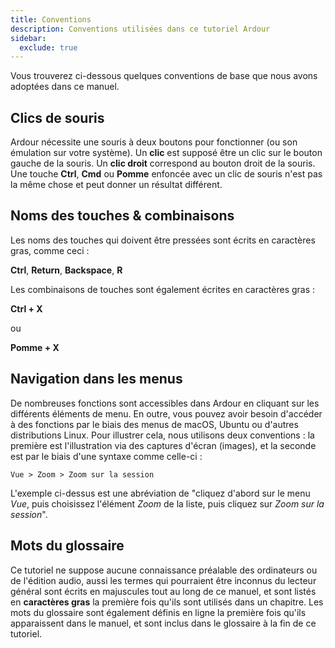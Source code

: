 ```yaml
---
title: Conventions
description: Conventions utilisées dans ce tutoriel Ardour
sidebar:
  exclude: true
---
```


Vous trouverez ci-dessous quelques conventions de base que nous avons adoptées dans ce manuel.

## Clics de souris

Ardour nécessite une souris à deux boutons pour fonctionner (ou son émulation sur votre système). Un **clic** est supposé être un clic sur le bouton gauche de la souris. Un **clic droit** correspond au bouton droit de la souris.
Une touche **Ctrl**, **Cmd** ou **Pomme** enfoncée avec un clic de souris n'est pas la même chose et peut donner un résultat différent.

## Noms des touches & combinaisons

Les noms des touches qui doivent être pressées sont écrits en caractères gras, comme ceci :

**Ctrl**, **Return**, **Backspace**, **R**

Les combinaisons de touches sont également écrites en caractères gras :

**Ctrl + X**

ou

**Pomme + X**

## Navigation dans les menus

De nombreuses fonctions sont accessibles dans Ardour en cliquant sur les différents éléments de menu.
En outre, vous pouvez avoir besoin d'accéder à des fonctions par le biais des menus de macOS, Ubuntu ou d'autres distributions Linux. Pour illustrer cela, nous utilisons deux conventions : la première est l'illustration via des captures d'écran (images), et la seconde est par le biais d'une syntaxe comme celle-ci :

`Vue > Zoom > Zoom sur la session`

L'exemple ci-dessus est une abréviation de "cliquez d'abord sur le menu _Vue_, puis choisissez l'élément _Zoom_ de la liste, puis cliquez sur _Zoom sur la session_".

## Mots du glossaire

Ce tutoriel ne suppose aucune connaissance préalable des ordinateurs ou de l'édition audio, aussi les termes qui pourraient être inconnus du lecteur général sont écrits en majuscules tout au long de ce manuel, et sont listés en **caractères gras** la première fois qu'ils sont utilisés dans un chapitre. Les mots du glossaire sont également définis en ligne la première fois qu'ils apparaissent dans le manuel, et sont inclus dans le glossaire à la fin de ce tutoriel.
